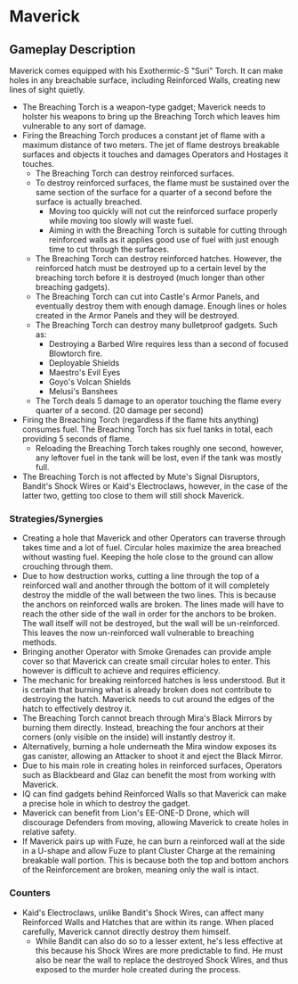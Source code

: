 # Maverick

## Gameplay Description

Maverick comes equipped with his Exothermic-S "Suri" Torch. It can make holes in any breachable surface, including Reinforced Walls, creating new lines of sight quietly.

- The Breaching Torch is a weapon-type gadget; Maverick needs to holster his weapons to bring up the Breaching Torch which leaves him vulnerable to any sort of damage.
- Firing the Breaching Torch produces a constant jet of flame with a maximum distance of two meters. The jet of flame destroys breakable surfaces and objects it touches and damages Operators and Hostages it touches.
  - The Breaching Torch can destroy reinforced surfaces.
  - To destroy reinforced surfaces, the flame must be sustained over the same section of the surface for a quarter of a second before the surface is actually breached.
    - Moving too quickly will not cut the reinforced surface properly while moving too slowly will waste fuel.
    - Aiming in with the Breaching Torch is suitable for cutting through reinforced walls as it applies good use of fuel with just enough time to cut through the surfaces.
  - The Breaching Torch can destroy reinforced hatches. However, the reinforced hatch must be destroyed up to a certain level by the breaching torch before it is destroyed (much longer than other breaching gadgets).
  - The Breaching Torch can cut into Castle's Armor Panels, and eventually destroy them with enough damage. Enough lines or holes created in the Armor Panels and they will be destroyed.
  - The Breaching Torch can destroy many bulletproof gadgets. Such as:
    - Destroying a Barbed Wire requires less than a second of focused Blowtorch fire.
    - Deployable Shields
    - Maestro's Evil Eyes
    - Goyo's Volcan Shields
    - Melusi's Banshees
  - The Torch deals 5 damage to an operator touching the flame every quarter of a second. (20 damage per second)
- Firing the Breaching Torch (regardless if the flame hits anything) consumes fuel. The Breaching Torch has six fuel tanks in total, each providing 5 seconds of flame.
  - Reloading the Breaching Torch takes roughly one second, however, any leftover fuel in the tank will be lost, even if the tank was mostly full.
- The Breaching Torch is not affected by Mute's Signal Disruptors, Bandit's Shock Wires or Kaid's Electroclaws, however, in the case of the latter two, getting too close to them will still shock Maverick.

### Strategies/Synergies

- Creating a hole that Maverick and other Operators can traverse through takes time and a lot of fuel. Circular holes maximize the area breached without wasting fuel. Keeping the hole close to the ground can allow crouching through them.
- Due to how destruction works, cutting a line through the top of a reinforced wall and another through the bottom of it will completely destroy the middle of the wall between the two lines. This is because the anchors on reinforced walls are broken. The lines made will have to reach the other side of the wall in order for the anchors to be broken. The wall itself will not be destroyed, but the wall will be un-reinforced. This leaves the now un-reinforced wall vulnerable to breaching methods.
- Bringing another Operator with Smoke Grenades can provide ample cover so that Maverick can create small circular holes to enter. This however is difficult to achieve and requires efficiency.
- The mechanic for breaking reinforced hatches is less understood. But it is certain that burning what is already broken does not contribute to destroying the hatch. Maverick needs to cut around the edges of the hatch to effectively destroy it.
- The Breaching Torch cannot breach through Mira's Black Mirrors by burning them directly. Instead, breaching the four anchors at their corners (only visible on the inside) will instantly destroy it.
- Alternatively, burning a hole underneath the Mira window exposes its gas canister, allowing an Attacker to shoot it and eject the Black Mirror.
- Due to his main role in creating holes in reinforced surfaces, Operators such as Blackbeard and Glaz can benefit the most from working with Maverick.
- IQ can find gadgets behind Reinforced Walls so that Maverick can make a precise hole in which to destroy the gadget.
- Maverick can benefit from Lion's EE-ONE-D Drone, which will discourage Defenders from moving, allowing Maverick to create holes in relative safety.
- If Maverick pairs up with Fuze, he can burn a reinforced wall at the side in a U-shape and allow Fuze to plant Cluster Charge at the remaining breakable wall portion. This is because both the top and bottom anchors of the Reinforcement are broken, meaning only the wall is intact.

### Counters

- Kaid's Electroclaws, unlike Bandit's Shock Wires, can affect many Reinforced Walls and Hatches that are within its range. When placed carefully, Maverick cannot directly destroy them himself.
  - While Bandit can also do so to a lesser extent, he's less effective at this because his Shock Wires are more predictable to find. He must also be near the wall to replace the destroyed Shock Wires, and thus exposed to the murder hole created during the process.
